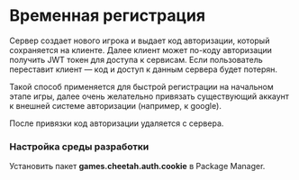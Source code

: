 # Временная регистрация

Сервер создает нового игрока и выдает код авторизации, который сохраняется на клиенте. 
Далее клиент может по-коду авторизации получить JWT токен для доступа к сервисам.
Если пользователь переставит клиент — код и доступ к данным сервера будет потерян.

Такой способ применяется для быстрой регистрации на начальном этапе игры, далее
очень желательно привязать существующий аккаунт к внешней системе авторизации (например, к google).

После привязки код авторизации удаляется с сервера.

### Настройка среды разработки
Установить пакет **games.cheetah.auth.cookie** в Package Manager.
